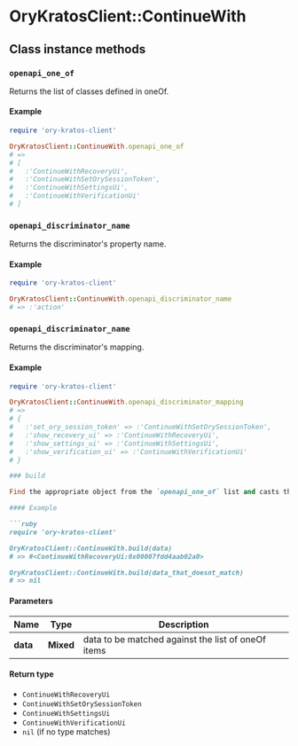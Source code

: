 # OryKratosClient::ContinueWith

## Class instance methods

### `openapi_one_of`

Returns the list of classes defined in oneOf.

#### Example

```ruby
require 'ory-kratos-client'

OryKratosClient::ContinueWith.openapi_one_of
# =>
# [
#   :'ContinueWithRecoveryUi',
#   :'ContinueWithSetOrySessionToken',
#   :'ContinueWithSettingsUi',
#   :'ContinueWithVerificationUi'
# ]
```

### `openapi_discriminator_name`

Returns the discriminator's property name.

#### Example

```ruby
require 'ory-kratos-client'

OryKratosClient::ContinueWith.openapi_discriminator_name
# => :'action'
```

### `openapi_discriminator_name`

Returns the discriminator's mapping.

#### Example

```ruby
require 'ory-kratos-client'

OryKratosClient::ContinueWith.openapi_discriminator_mapping
# =>
# {
#   :'set_ory_session_token' => :'ContinueWithSetOrySessionToken',
#   :'show_recovery_ui' => :'ContinueWithRecoveryUi',
#   :'show_settings_ui' => :'ContinueWithSettingsUi',
#   :'show_verification_ui' => :'ContinueWithVerificationUi'
# }

### build

Find the appropriate object from the `openapi_one_of` list and casts the data into it.

#### Example

```ruby
require 'ory-kratos-client'

OryKratosClient::ContinueWith.build(data)
# => #<ContinueWithRecoveryUi:0x00007fdd4aab02a0>

OryKratosClient::ContinueWith.build(data_that_doesnt_match)
# => nil
```

#### Parameters

| Name | Type | Description |
| ---- | ---- | ----------- |
| **data** | **Mixed** | data to be matched against the list of oneOf items |

#### Return type

- `ContinueWithRecoveryUi`
- `ContinueWithSetOrySessionToken`
- `ContinueWithSettingsUi`
- `ContinueWithVerificationUi`
- `nil` (if no type matches)

